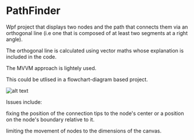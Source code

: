 # PathFinder

Wpf project that displays two nodes and the path that connects them via
an orthogonal line (i.e one that is composed of at least two segments at a right angle).

The orthogonal line is calculated using vector maths whose explanation is included in the code.

The MVVM approach is lightely used.

This could be utlised in a flowchart-diagram based project.


![alt text](https://github.com/dtaylor-530/PathFinder/blob/master/OrthogonalPathFinderSnapShot.png "Snapshot of program")


Issues include:

fixing the position of the connection tips to the node's center or a position on the node's boundary relative to it.

limiting the movement of nodes to the dimensions of the canvas.
